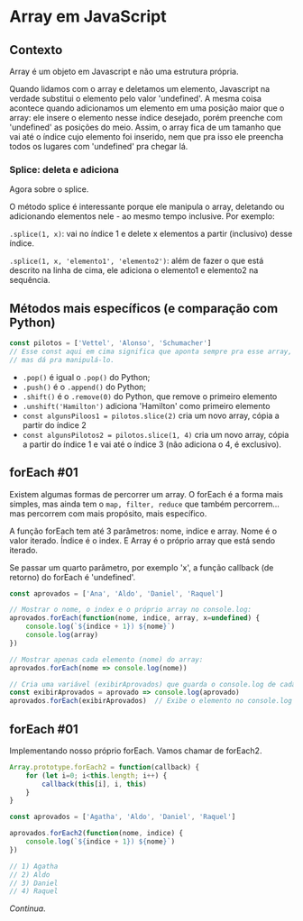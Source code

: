 # Array em JavaScript

## Contexto

Array é um objeto em Javascript e não uma estrutura própria. 

Quando lidamos com o array e deletamos um elemento, Javascript na verdade substitui o elemento pelo valor 'undefined'. A mesma coisa acontece quando adicionamos um elemento em uma posição maior que o array: ele insere o elemento nesse índice desejado, porém preenche com 'undefined' as posições do meio. Assim, o array fica de um tamanho que vai até o índice cujo elemento foi inserido, nem que pra isso ele preencha todos os lugares com 'undefined' pra chegar lá. 

### Splice: deleta e adiciona

Agora sobre o splice.

O método splice é interessante porque ele manipula o array, deletando ou adicionando elementos nele - ao mesmo tempo inclusive. Por exemplo:

`.splice(1, x)`: vai no índice 1 e delete x elementos a partir (inclusivo) desse índice. 

`.splice(1, x, 'elemento1', 'elemento2')`: além de fazer o que está descrito na linha de cima, ele adiciona o elemento1 e elemento2 na sequência. 

## Métodos mais específicos (e comparação com Python)

```javascript
const pilotos = ['Vettel', 'Alonso', 'Schumacher']
// Esse const aqui em cima significa que aponta sempre pra esse array,
// mas dá pra manipulá-lo.
```

* `.pop()` é igual o `.pop()` do Python;
* `.push()` é o `.append()` do Python;
* `.shift()` é o `.remove(0)` do Python, que remove o primeiro elemento
* `.unshift('Hamilton')` adiciona 'Hamilton' como primeiro elemento
* `const algunsPiloos1 = pilotos.slice(2)` cria um novo array, cópia a partir do índice 2
* `const algunsPilotos2 = pilotos.slice(1, 4)` cria um novo array, cópia a partir do índice 1 e vai até o índice 3 (não adiciona o 4, é exclusivo).

## forEach #01

Existem algumas formas de percorrer um array. O forEach é a forma mais simples, mas ainda tem o `map, filter, reduce` que também percorrem... mas percorrem com mais propósito, mais específico.

A função forEach tem até 3 parâmetros: nome, indice e array. Nome é o valor iterado. Índice é o index. E Array é o próprio array que está sendo iterado.

Se passar um quarto parâmetro, por exemplo 'x', a função callback (de retorno) do forEach é 'undefined'.

```javascript
const aprovados = ['Ana', 'Aldo', 'Daniel', 'Raquel']

// Mostrar o nome, o index e o próprio array no console.log:
aprovados.forEach(function(nome, indice, array, x=undefined) {
    console.log(`${indice + 1}) ${nome}`)
    console.log(array)
})

// Mostrar apenas cada elemento (nome) do array:
aprovados.forEach(nome => console.log(nome))

// Cria uma variável (exibirAprovados) que guarda o console.log de cada item iterado:
const exibirAprovados = aprovado => console.log(aprovado)
aprovados.forEach(exibirAprovados)  // Exibe o elemento no console.log
```

## forEach #01

Implementando nosso próprio forEach. Vamos chamar de forEach2.

```javascript
Array.prototype.forEach2 = function(callback) {
    for (let i=0; i<this.length; i++) {
        callback(this[i], i, this)
    }
}

const aprovados = ['Agatha', 'Aldo', 'Daniel', 'Raquel']

aprovados.forEach2(function(nome, indice) {
    console.log(`${indice + 1}) ${nome}`)
})

// 1) Agatha
// 2) Aldo
// 3) Daniel
// 4) Raquel
```



*Continua*.